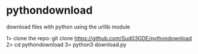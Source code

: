 # pythondownload
download files with python using the urllib module

1> clone the repo: git clone https://github.com/Sud03GDE/pythondownload
2> cd pythondownload
3> python3 download.py
